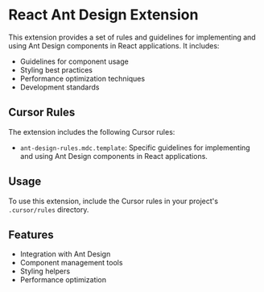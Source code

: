 # React Ant Design Extension

This extension provides a set of rules and guidelines for implementing and using Ant Design components in React applications. It includes:

- Guidelines for component usage
- Styling best practices
- Performance optimization techniques
- Development standards

## Cursor Rules

The extension includes the following Cursor rules:

- `ant-design-rules.mdc.template`: Specific guidelines for implementing and using Ant Design components in React applications.

## Usage

To use this extension, include the Cursor rules in your project's `.cursor/rules` directory.

## Features

- Integration with Ant Design
- Component management tools
- Styling helpers
- Performance optimization 